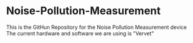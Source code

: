 # Noise-Pollution-Measurement
This is the GitHun Repository for the Noise Pollution Measurement device
The current hardware and software we are using is "Vervet"
